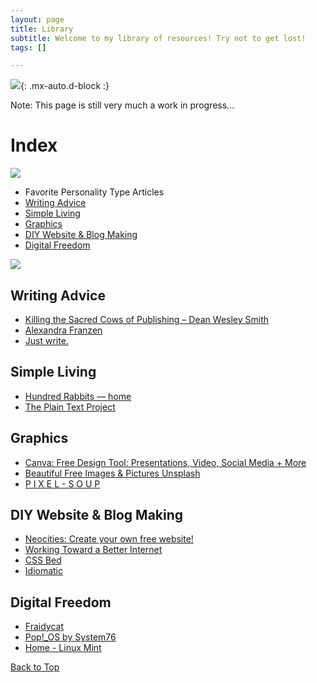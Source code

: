 ```yaml
---
layout: page
title: Library
subtitle: Welcome to my library of resources! Try not to get lost!
tags: []

---
```

![](https://64.media.tumblr.com/460e90cbd60d50f37a59236acbd41a19/tumblr_orvdjmknOr1ucpx1qo2_r1_250.gif){: .mx-auto.d-block :}

Note: This page is still very much a work in progress...

<h1><a id="Index">Index</a></h1>

![](http://fc02.deviantart.net/fs71/f/2013/172/3/a/heart_border__purple_black__by_revpixy-d6a0gve.gif)

* Favorite Personality Type Articles
* <a href="#Writing-Advice"> Writing Advice </a>
* <a href="#Simple-Living"> Simple Living </a>
* <a href="#Graphics"> Graphics </a>
* <a href="#Website-Blog-Making"> DIY Website & Blog Making </a>
* <a href="#Digital-Freedom"> Digital Freedom </a>

![](http://fc02.deviantart.net/fs71/f/2013/172/3/a/heart_border__purple_black__by_revpixy-d6a0gve.gif)

<h2><a id="Writing-Advice">Writing Advice</a></h2>

* [Killing the Sacred Cows of Publishing – Dean Wesley Smith](https://www.deanwesleysmith.com/category/killing-the-sacred-cows-of-publishing/)
* [Alexandra Franzen](http://www.alexandrafranzen.com/)
* [Just write.](https://www.sarasoueidan.com/desk/just-write/)

<h2><a id="Simple-Living">Simple Living</a></h2>

* [Hundred Rabbits — home](https://100r.co/site/home.html)
* [The Plain Text Project](https://plaintextproject.online/)

<h2><a id="Graphics">Graphics</a></h2>

* [Canva: Free Design Tool: Presentations, Video, Social Media + More](https://www.canva.com/)
* [Beautiful Free Images & Pictures Unsplash](https://unsplash.com/)
* [P I X E L - S O U P](https://pixel-soup.tumblr.com/)

<h2><a id="Website-Blog-Making">DIY Website & Blog Making</a></h2>

* [Neocities: Create your own free website!](https://neocities.org/)
* [Working Toward a Better Internet](https://sadgrl.online/)
* [CSS Bed](https://www.cssbed.com/)
* [Idiomatic](https://idiomatic.rosano.ca/)

<h2><a id="Digital-Freedom">Digital Freedom</a></h2>

* [Fraidycat](https://fraidyc.at/)
* [Pop!_OS by System76](https://pop.system76.com/)
* [Home - Linux Mint](https://linuxmint.com/)

<a href="#Index"> Back to Top </a>